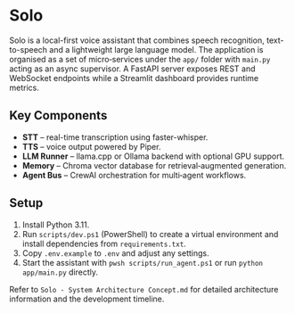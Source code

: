 # Solo

Solo is a local-first voice assistant that combines speech recognition, text-to-speech and a lightweight large language model. The application is organised as a set of micro‑services under the `app/` folder with `main.py` acting as an async supervisor. A FastAPI server exposes REST and WebSocket endpoints while a Streamlit dashboard provides runtime metrics.

## Key Components
- **STT** – real-time transcription using faster-whisper.
- **TTS** – voice output powered by Piper.
- **LLM Runner** – llama.cpp or Ollama backend with optional GPU support.
- **Memory** – Chroma vector database for retrieval‑augmented generation.
- **Agent Bus** – CrewAI orchestration for multi‑agent workflows.

## Setup
1. Install Python 3.11.
2. Run `scripts/dev.ps1` (PowerShell) to create a virtual environment and install dependencies from `requirements.txt`.
3. Copy `.env.example` to `.env` and adjust any settings.
4. Start the assistant with `pwsh scripts/run_agent.ps1` or run `python app/main.py` directly.

Refer to `Solo - System Architecture Concept.md` for detailed architecture information and the development timeline.
